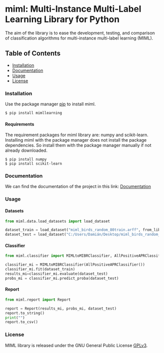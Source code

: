 # miml: Multi-Instance Multi-Label Learning Library for Python
The aim of the library is to ease the development, testing, and comparison of classification algorithms for multi-instance multi-label learning (MIML). 

## Table of Contents

- [Installation](#installation)
- [Documentation](#documentation)
- [Usage](#usage)
- [License](#license)

### Installation

Use the package manager [pip](https://pip.pypa.io/en/stable/) to install miml.

```bash
$ pip install mimllearning
```
#### Requirements
The requirement packages for miml library are: numpy and scikit-learn.
Installing miml with the package manager does not install the package dependencies.
So install them with the package manager manually if not already downloaded.

    $ pip install numpy
    $ pip install scikit-learn

### Documentation

We can find the documentation of the project in this link: [Documentation](https://p82maavd.github.io/MIML/)


### Usage


#### Datasets

``` python
from miml.data.load_datasets import load_dataset

dataset_train = load_dataset("miml_birds_random_80train.arff", from_library=True)
dataset_test = load_dataset("C:/Users/Damián/Desktop/miml_birds_random_20test.arff")
```

#### Classifier

``` python
from miml.classifier import MIMLtoMIBRClassifier, AllPositiveAPRClassifier

classifier_mi = MIMLtoMIBRClassifier(AllPositiveAPRClassifier())
classifier_mi.fit(dataset_train)
results_mi=classifier_mi.evaluate(dataset_test)
probs_mi = classifier_mi.predict_proba(dataset_test)
```

#### Report

``` python
from miml.report import Report

report = Report(results_mi, probs_mi, dataset_test)
report.to_string()
print("")
report.to_csv()
```

### License
MIML library is released under the GNU General Public License [GPLv3](https://www.gnu.org/licenses/gpl-3.0.html).
